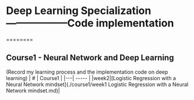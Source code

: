 # Deep Learning Specialization ——————Code implementation
========

## Course1 - Neural Network and Deep Learning
(Record my learning process and the implementation code on deep learning)
| # | Course1 |
|---| ----- |
|week2|[Logistic Regression with a Neural Network mindset](./course1/week1 Logistic Regression with a Neural Network mindset.md)|

